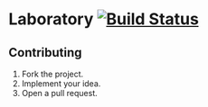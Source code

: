 # Laboratory [![Build Status][travis-img]][travis-url]

## Contributing

1. Fork the project.
2. Implement your idea.
3. Open a pull request.

[travis-img]: https://travis-ci.org/simulated-reality/laboratory.svg?branch=master
[travis-url]: https://travis-ci.org/simulated-reality/laboratory
